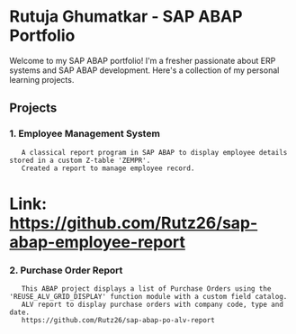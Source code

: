 # Rutuja Ghumatkar - SAP ABAP Portfolio

Welcome to my SAP ABAP portfolio! I'm a fresher passionate about ERP systems and SAP ABAP development. Here's a collection of my personal learning projects.

## Projects
### 1. Employee Management System
       A classical report program in SAP ABAP to display employee details stored in a custom Z-table 'ZEMPR'.
       Created a report to manage employee record.
# Link: https://github.com/Rutz26/sap-abap-employee-report
### 2. Purchase Order Report
       This ABAP project displays a list of Purchase Orders using the 'REUSE_ALV_GRID_DISPLAY' function module with a custom field catalog.
       ALV report to display purchase orders with company code, type and date.
       https://github.com/Rutz26/sap-abap-po-alv-report
       
